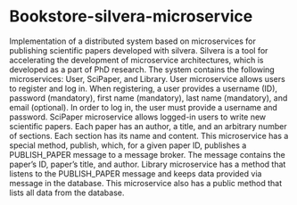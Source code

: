 # Bookstore-silvera-microservice

Implementation of a distributed system based on microservices for publishing scientific papers developed with silvera.
Silvera is a tool for accelerating the development of microservice architectures, which is developed as a
part of PhD research.
The system contains the following microservices: User, SciPaper, and Library.
User microservice allows users to register and log in. When registering, a user provides a username
(ID), password (mandatory), first name (mandatory), last name (mandatory), and email (optional). In
order to log in, the user must provide a username and password.
SciPaper microservice allows logged-in users to write new scientific papers. Each paper has an author,
a title, and an arbitrary number of sections. Each section has its name and content. This microservice
has a special method, publish, which, for a given paper ID, publishes a PUBLISH_PAPER message to
a message broker. The message contains the paper’s ID, paper’s title, and author.
Library microservice has a method that listens to the PUBLISH_PAPER message and keeps data
provided via message in the database. This microservice also has a public method that lists all data
from the database.
